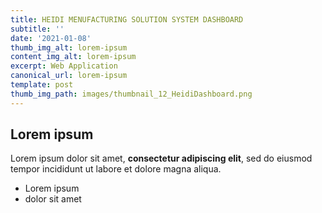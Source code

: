 ```yaml
---
title: HEIDI MENUFACTURING SOLUTION SYSTEM DASHBOARD
subtitle: ''
date: '2021-01-08'
thumb_img_alt: lorem-ipsum
content_img_alt: lorem-ipsum
excerpt: Web Application
canonical_url: lorem-ipsum
template: post
thumb_img_path: images/thumbnail_12_HeidiDashboard.png
---
```

## Lorem ipsum

Lorem ipsum dolor sit amet, **consectetur adipiscing elit**, sed do eiusmod tempor incididunt ut labore et dolore magna aliqua.

- Lorem ipsum
- dolor sit amet